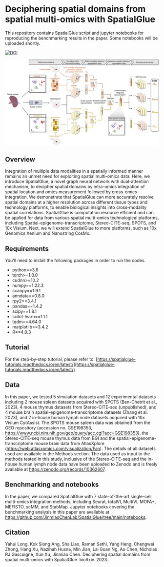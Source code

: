 # Deciphering spatial domains from spatial multi-omics with SpatialGlue 
This repository contains SpatialGlue script and jupyter notebooks for reproducing the benchmarking results in the paper. Some notebooks will be uploaded shortly. 

[![DOI](https://zenodo.org/badge/631763850.svg)](https://zenodo.org/badge/latestdoi/631763850)

![](https://github.com/JinmiaoChenLab/SpatialGlue/blob/main/SpatialGlue.jpg)

## Overview
Integration of multiple data modalities in a spatially informed manner remains an unmet need for exploiting spatial multi-omics data. Here, we introduce SpatialGlue, a novel graph neural network with dual-attention mechanism, to decipher spatial domains by intra-omics integration of spatial location and omics measurement followed by cross-omics integration. We demonstrate that SpatialGlue can more accurately resolve spatial domains at a higher resolution across different tissue types and technology platforms, to enable biological insights into cross-modality spatial correlations. SpatialGlue is computation resource efficient and can be applied for data from various spatial multi-omics technological platforms, including Spatial-epigenome-transcriptome, Stereo-CITE-seq, SPOTS, and 10x Visium. Next, we will extend SpatialGlue to more platforms, such as 10x Genomics Xenium and Nanostring CosMx. 

## Requirements
You'll need to install the following packages in order to run the codes.
* python==3.8
* torch>=1.8.0
* cudnn>=10.2
* numpy==1.22.3
* scanpy==1.9.1
* anndata==0.8.0
* rpy2==3.4.1
* pandas==1.4.2
* scipy==1.8.1
* scikit-learn==1.1.1
* tqdm==4.64.0
* matplotlib==3.4.2
* R==4.0.3

## Tutorial
For the step-by-step tutorial, please refer to:
[https://spatialglue-tutorials.readthedocs.io/en/latest/](https://spatialglue-tutorials.readthedocs.io/en/latest/)

## Data
In this paper, we tested 5 simulation datasets and 12 experimental datasets including 2 mouse spleen datasets acquired with SPOTS (Ben-Chetrit et al., 2023), 4 mouse thymus datasets from Stereo-CITE-seq (unpublished), and 4 mouse brain spatial-epigenome-transcriptome datasets (Zhang et al. 2023), and 2 in-house human lymph node datasets acquired with 10x Visium CytAssist. The SPOTS mouse spleen data was obtained from the GEO repository (accession no. GSE198353, https://www.ncbi.nlm.nih.gov/geo/query/acc.cgi?acc=GSE198353), the Stereo-CITE-seq mouse thymus data from BGI and the spatial-epigenome-transcriptome mouse brain data from AtlasXplore (https://web.atlasxomics.com/visualization/Fan). The details of all datasets used are available in the Methods section. The data used as input to the methods tested in this study, inclusive of the Stereo-CITE-seq and the in-house human lymph node data have been uploaded to Zenodo and is freely available at https://zenodo.org/records/10362607.

## Benchmarking and notebooks
In the paper, we compared SpatialGlue with 7 state-of-the-art single-cell multi-omics integration methods, including Seurat, totalVI, MultiVI, MOFA+, MEFISTO, scMM, and StabMap. Jupyter
notebooks covering the benchmarking analysis in this paper are available at https://github.com/JinmiaoChenLab/SpatialGlue/tree/main/notebooks.

## Citation
Yahui Long, Kok Siong Ang, Sha Liao, Raman Sethi, Yang Heng, Chengwei Zhong, Hang Xu, Nazihah Husna, Min Jian, Lai Guan Ng, Ao Chen, Nicholas RJ Gascoigne, Xun Xu, Jinmiao Chen. Deciphering spatial domains from spatial multi-omics with SpatialGlue. bioRxiv. 2023.
